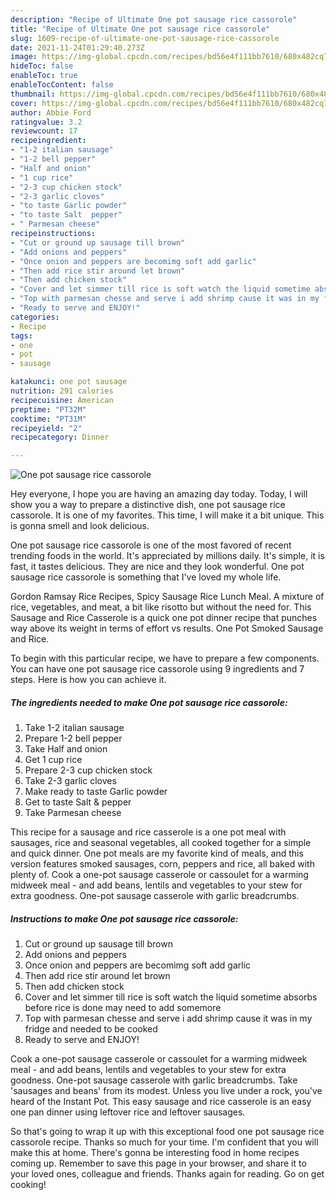 ```yaml
---
description: "Recipe of Ultimate One pot sausage rice cassorole"
title: "Recipe of Ultimate One pot sausage rice cassorole"
slug: 1609-recipe-of-ultimate-one-pot-sausage-rice-cassorole
date: 2021-11-24T01:29:40.273Z
image: https://img-global.cpcdn.com/recipes/bd56e4f111bb7610/680x482cq70/one-pot-sausage-rice-cassorole-recipe-main-photo.jpg
hideToc: false
enableToc: true
enableTocContent: false
thumbnail: https://img-global.cpcdn.com/recipes/bd56e4f111bb7610/680x482cq70/one-pot-sausage-rice-cassorole-recipe-main-photo.jpg
cover: https://img-global.cpcdn.com/recipes/bd56e4f111bb7610/680x482cq70/one-pot-sausage-rice-cassorole-recipe-main-photo.jpg
author: Abbie Ford
ratingvalue: 3.2
reviewcount: 17
recipeingredient:
- "1-2 italian sausage"
- "1-2 bell pepper"
- "Half and onion"
- "1 cup rice"
- "2-3 cup chicken stock"
- "2-3 garlic cloves"
- "to taste Garlic powder"
- "to taste Salt  pepper"
- " Parmesan cheese"
recipeinstructions:
- "Cut or ground up sausage till brown"
- "Add onions and peppers"
- "Once onion and peppers are becomimg soft add garlic"
- "Then add rice stir around let brown"
- "Then add chicken stock"
- "Cover and let simmer till rice is soft watch the liquid sometime absorbs before rice is done may need to add somemore"
- "Top with parmesan chesse and serve i add shrimp cause it was in my fridge and needed to be cooked"
- "Ready to serve and ENJOY!"
categories:
- Recipe
tags:
- one
- pot
- sausage

katakunci: one pot sausage 
nutrition: 291 calories
recipecuisine: American
preptime: "PT32M"
cooktime: "PT31M"
recipeyield: "2"
recipecategory: Dinner

---
```



![One pot sausage rice cassorole](https://img-global.cpcdn.com/recipes/bd56e4f111bb7610/680x482cq70/one-pot-sausage-rice-cassorole-recipe-main-photo.jpg)

Hey everyone, I hope you are having an amazing day today. Today, I will show you a way to prepare a distinctive dish, one pot sausage rice cassorole. It is one of my favorites. This time, I will make it a bit unique. This is gonna smell and look delicious.

One pot sausage rice cassorole is one of the most favored of recent trending foods in the world. It's appreciated by millions daily. It's simple, it is fast, it tastes delicious. They are nice and they look wonderful. One pot sausage rice cassorole is something that I've loved my whole life.

Gordon Ramsay Rice Recipes, Spicy Sausage Rice Lunch Meal. A mixture of rice, vegetables, and meat, a bit like risotto but without the need for. This Sausage and Rice Casserole is a quick one pot dinner recipe that punches way above its weight in terms of effort vs results. One Pot Smoked Sausage and Rice.


To begin with this particular recipe, we have to prepare a few components. You can have one pot sausage rice cassorole using 9 ingredients and 7 steps. Here is how you can achieve it.

<!--inarticleads1-->

##### The ingredients needed to make One pot sausage rice cassorole:

1. Take 1-2 italian sausage
1. Prepare 1-2 bell pepper
1. Take Half and onion
1. Get 1 cup rice
1. Prepare 2-3 cup chicken stock
1. Take 2-3 garlic cloves
1. Make ready to taste Garlic powder
1. Get to taste Salt & pepper
1. Take  Parmesan cheese


This recipe for a sausage and rice casserole is a one pot meal with sausages, rice and seasonal vegetables, all cooked together for a simple and quick dinner. One pot meals are my favorite kind of meals, and this version features smoked sausages, corn, peppers and rice, all baked with plenty of. Cook a one-pot sausage casserole or cassoulet for a warming midweek meal - and add beans, lentils and vegetables to your stew for extra goodness. One-pot sausage casserole with garlic breadcrumbs. 

<!--inarticleads2-->

##### Instructions to make One pot sausage rice cassorole:

1. Cut or ground up sausage till brown
1. Add onions and peppers
1. Once onion and peppers are becomimg soft add garlic
1. Then add rice stir around let brown
1. Then add chicken stock
1. Cover and let simmer till rice is soft watch the liquid sometime absorbs before rice is done may need to add somemore
1. Top with parmesan chesse and serve i add shrimp cause it was in my fridge and needed to be cooked
1. Ready to serve and ENJOY!

Cook a one-pot sausage casserole or cassoulet for a warming midweek meal - and add beans, lentils and vegetables to your stew for extra goodness. One-pot sausage casserole with garlic breadcrumbs. Take &#39;sausages and beans&#39; from its modest. Unless you live under a rock, you&#39;ve heard of the Instant Pot. This easy sausage and rice casserole is an easy one pan dinner using leftover rice and leftover sausages. 

So that's going to wrap it up with this exceptional food one pot sausage rice cassorole recipe. Thanks so much for your time. I'm confident that you will make this at home. There's gonna be interesting food in home recipes coming up. Remember to save this page in your browser, and share it to your loved ones, colleague and friends. Thanks again for reading. Go on get cooking!
